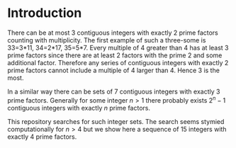 # Introduction

There can be at most 3 contiguous integers with exactly 2 prime factors
counting with multiplicity.  The first example of such a three-some is
33=3\*11, 34=2\*17, 35=5\*7.  Every multiple of 4 greater than 4 has at least 3
prime factors since there are at least 2 factors with the prime 2 and some
additional factor.  Therefore any series of contiguous integers with exactly 2
prime factors cannot include a multiple of 4 larger than 4.  Hence 3 is the
most.

In a similar way there can be sets of 7 contiguous integers with exactly 3
prime factors.  Generally for some integer $n>1$ there probably exists $2^n-1$
contiguous integers with exactly $n$ prime factors.

This repository searches for such integer sets.  The search seems stymied
computationally for $n>4$ but we show here a sequence of 15 integers with
exactly 4 prime factors.
